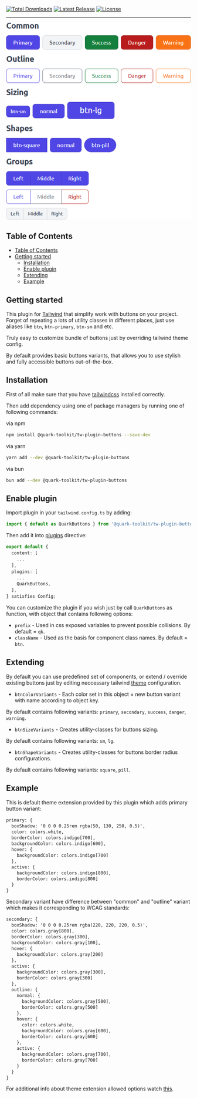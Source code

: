 <p>
    <a href="https://www.npmjs.com/package/@quark-toolkit/tw-plugin-buttons"><img src="https://img.shields.io/npm/dm/%40quark-toolkit%2Ftw-plugin-buttons" alt="Total Downloads"></a>
    <a href="https://github.com/quark-studio/tw-plugin-buttons/releases"><img src="https://img.shields.io/github/v/release/quark-studio/tw-plugin-buttons" alt="Latest Release"></a>
    <a href="https://github.com/quark-studio/tw-plugin-buttons/blob/main/LICENSE"><img src="https://img.shields.io/github/license/quark-studio/tw-plugin-buttons" alt="License"></a>
</p>

------

<img src="https://github.com/quark-studio/tw-plugin-buttons/blob/main/screenshots/preview.png" alt="Preview">


## Table of Contents

- [Table of Contents](#table-of-contents)
- [Getting started](#getting-started)
  - [Installation](#installation)
  - [Enable plugin](#enable-plugin)
  - [Extending](#extending)
  - [Example](#example)

## Getting started

This plugin for [Tailwind](https://tailwindcss.com/) that simplify work with buttons on your project. Forget of repeating a lots of utility classes in different places, just use aliases like `btn`, `btn-primary`, `btn-sm` and etc.

Truly easy to customize bundle of buttons just by overriding tailwind theme config.

By default provides basic buttons variants, that allows you to use stylish and fully accessible buttons out-of-the-box.

## Installation

First of all make sure that you have [tailwindcss](https://tailwindcss.com/docs/installation) installed correctly.

Then add dependency using one of package managers by running one of following commands:

via npm
```bash
npm install @quark-toolkit/tw-plugin-buttons --save-dev
```

via yarn
```bash
yarn add --dev @quark-toolkit/tw-plugin-buttons
```

via bun
```bash
bun add --dev @quark-toolkit/tw-plugin-buttons
```

## Enable plugin

Import plugin in your `tailwind.config.ts` by adding:

```typescript
import { default as QuarkButtons } from '@quark-toolkit/tw-plugin-buttons';
```

Then add it into [plugins](https://tailwindcss.com/docs/configuration#plugins) directive:

```typescript
export default {
  content: [
    ...
  ],
  plugins: [
    ...
    QuarkButtons,
  ],
} satisfies Config;
```

You can customize the plugin if you wish just by call `QuarkButtons` as function, with object that contains following options:

- `prefix` - Used in css exposed variables to prevent possible collisions. By default = `qk`.
- `className` - Used as the basis for component class names. By default = `btn`.

## Extending

By default you can use predefined set of components, or extend / override existing buttons just by editing neccessary tailwind [theme](https://tailwindcss.com/docs/theme) configuration.

- `btnColorVariants` - Each color set in this object = new button variant with name according to object key.

By default contains following variants: `primary`, `secondary`, `success`, `danger`, `warning`.

- `btnSizeVariants` - Creates utility-classes for buttons sizing.

By default contains following variants: `sm`, `lg`.

- `btnShapeVariants` - Creates utility-classes for buttons border radius configurations.

By default contains following variants: `square`, `pill`.

## Example

This is default theme extension provided by this plugin which adds primary button variant:
```
primary: {
  boxShadow: '0 0 0 0.25rem rgba(50, 130, 250, 0.5)',
  color: colors.white,
  borderColor: colors.indigo[700],
  backgroundColor: colors.indigo[600],
  hover: {
    backgroundColor: colors.indigo[700]
  },
  active: {
    backgroundColor: colors.indigo[800],
    borderColor: colors.indigo[800]
  }
}
```

Secondary variant have difference between "common" and "outline" variant which makes it corresponding to WCAG standards:
```
secondary: {
  boxShadow: '0 0 0 0.25rem rgba(220, 220, 220, 0.5)',
  color: colors.gray[800],
  borderColor: colors.gray[300],
  backgroundColor: colors.gray[100],
  hover: {
    backgroundColor: colors.gray[200]
  },
  active: {
    backgroundColor: colors.gray[300],
    borderColor: colors.gray[300]
  },
  outline: {
    normal: {
      backgroundColor: colors.gray[500],
      borderColor: colors.gray[500]
    },
    hover: {
      color: colors.white,
      backgroundColor: colors.gray[600],
      borderColor: colors.gray[600]
    },
    active: {
      backgroundColor: colors.gray[700],
      borderColor: colors.gray[700]
    }
  }
}
```

For additional info about theme extension allowed options watch [this](https://github.com/quark-studio/tw-plugin-buttons/blob/main/dist/types/index.d.ts).
